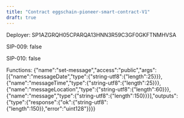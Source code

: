 ```yaml
---
title: "Contract eggschain-pioneer-smart-contract-V1"
draft: true
---
```

Deployer: SP1AZGRQH05CPARQA13HNN3R59C3GF0GKFTNMHVSA

SIP-009: false

SIP-010: false

Functions:
{"name":"set-message","access":"public","args":[{"name":"messageDate","type":{"string-utf8":{"length":25}}},{"name":"messageTime","type":{"string-utf8":{"length":25}}},{"name":"messageLocation","type":{"string-utf8":{"length":60}}},{"name":"message","type":{"string-utf8":{"length":150}}}],"outputs":{"type":{"response":{"ok":{"string-utf8":{"length":150}},"error":"uint128"}}}}
